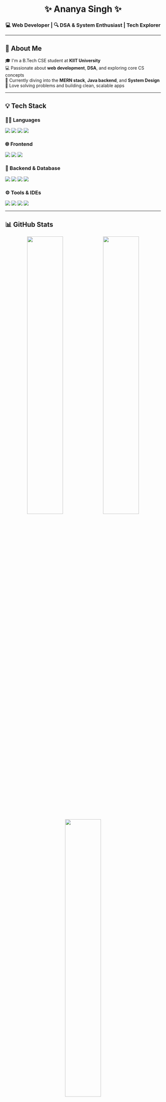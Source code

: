 <h1 align="center">✨ Ananya Singh ✨</h1>
<h3 align="center">💻 Web Developer | 🔍 DSA & System Enthusiast |  Tech Explorer</h3>

---

## 🌟 About Me

🎓 I'm a B.Tech CSE student at **KIIT University**  
💻 Passionate about **web development**, **DSA**, and exploring core CS concepts  
🔭 Currently diving into the **MERN stack**, **Java backend**, and **System Design**  
📌 Love solving problems and building clean, scalable apps

---

## 💡 Tech Stack

### 👩‍💻 Languages
<p>
  <img src="https://img.shields.io/badge/Java-007396?style=for-the-badge&logo=java&logoColor=white"/>
  <img src="https://img.shields.io/badge/C++-00599C?style=for-the-badge&logo=cplusplus&logoColor=white"/>
  <img src="https://img.shields.io/badge/JavaScript-F7DF1E?style=for-the-badge&logo=javascript&logoColor=black"/>
  <img src="https://img.shields.io/badge/PHP-777BB4?style=for-the-badge&logo=php&logoColor=white"/>
</p>

### 🌐 Frontend
<p>
  <img src="https://img.shields.io/badge/HTML5-E34F26?style=for-the-badge&logo=html5&logoColor=white"/>
  <img src="https://img.shields.io/badge/CSS3-1572B6?style=for-the-badge&logo=css3&logoColor=white"/>
  <img src="https://img.shields.io/badge/React-20232A?style=for-the-badge&logo=react&logoColor=61DAFB"/>
</p>

### 🧩 Backend & Database
<p>
  <img src="https://img.shields.io/badge/Node.js-339933?style=for-the-badge&logo=nodedotjs&logoColor=white"/>
  <img src="https://img.shields.io/badge/Express.js-000000?style=for-the-badge&logo=express&logoColor=white"/>
  <img src="https://img.shields.io/badge/MongoDB-4EA94B?style=for-the-badge&logo=mongodb&logoColor=white"/>
  <img src="https://img.shields.io/badge/MySQL-4479A1?style=for-the-badge&logo=mysql&logoColor=white"/>
</p>

### ⚙️ Tools & IDEs
<p>
  <img src="https://img.shields.io/badge/Git-F05032?style=for-the-badge&logo=git&logoColor=white"/>
  <img src="https://img.shields.io/badge/GitHub-181717?style=for-the-badge&logo=github&logoColor=white"/>
  <img src="https://img.shields.io/badge/VSCode-007ACC?style=for-the-badge&logo=visualstudiocode&logoColor=white"/>
  <img src="https://img.shields.io/badge/Figma-F24E1E?style=for-the-badge&logo=figma&logoColor=white"/>
</p>

---

## 📊 GitHub Stats

<p align="center">
  <img src="https://github-readme-stats.vercel.app/api?username=Ananya790&show_icons=true&theme=dracula" width="48%"/>
  <img src="https://github-readme-streak-stats.herokuapp.com/?user=Ananya790&theme=dracula" width="48%"/>
</p>

<p align="center">
  <img src="https://github-readme-stats.vercel.app/api/top-langs/?username=Ananya790&layout=compact&theme=dracula" width="48%"/>
</p>

---

## 📬 Let's Connect

<p>
  <a href="https://www.linkedin.com/in/ananya790" target="_blank">
    <img src="https://img.shields.io/badge/LinkedIn-0A66C2?style=for-the-badge&logo=linkedin&logoColor=white"/>
  </a>
  <a href="mailto:ananya790.work@email.com">
    <img src="https://img.shields.io/badge/Gmail-D14836?style=for-the-badge&logo=gmail&logoColor=white"/>
  </a>
  <a href="https://leetcode.com/u/ananya790/">
    <img src="https://img.shields.io/badge/LeetCode-FFA116?style=for-the-badge&logo=leetcode&logoColor=black" alt="LeetCode Badge"/>
  </a>
</p>

---

## 👩‍💻 currentlworking on 
<p align="center">

  <p>Doctor AI Agent Consultation Website</p>
</p>
